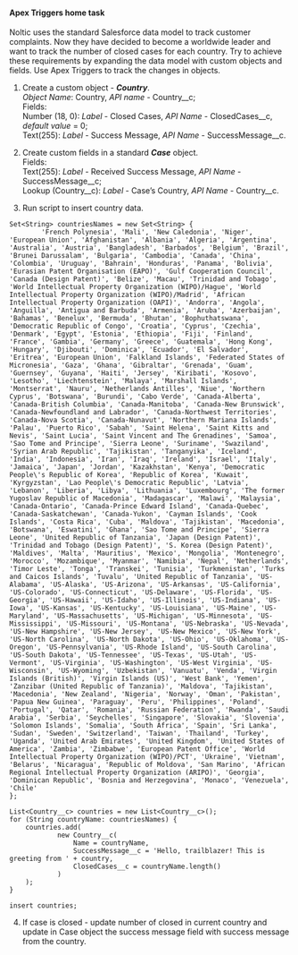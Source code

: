 #### Apex Triggers home task

Noltic uses the standard Salesforce data model to track customer complaints. Now they have decided to become a worldwide leader and want to track the number of closed cases for each country. Try to achieve these requirements by expanding the data model with custom objects and fields. Use Apex Triggers to track the changes in objects.

1) Create a custom object - __*Country*__.<br />
   *Object Name*: Country, *API name* - Country__c;<br />
   Fields: <br />
   Number (18, 0): *Label* - Closed Cases, *API Name* - ClosedCases__c, *default value* = 0;<br />
   Text(255): *Label* - Success Message, *API Name* - SuccessMessage__c.<br />
2) Create custom fields in a standard __*Case*__ object.<br />
	 Fields: <br />
   Text(255): *Label* - Received Success Message, *API Name* - SuccessMessage__c;<br />
   Lookup (Country__c): *Label* - Case’s Country, *API Name* - Country__c.<br />
   
3) Run script to insert country data.

```apex
Set<String> countriesNames = new Set<String> {
        'French Polynesia', 'Mali', 'New Caledonia', 'Niger', 'European Union', 'Afghanistan', 'Albania', 'Algeria', 'Argentina', 'Australia', 'Austria', 'Bangladesh', 'Barbados', 'Belgium', 'Brazil', 'Brunei Darussalam', 'Bulgaria', 'Cambodia', 'Canada', 'China', 'Colombia', 'Uruguay', 'Bahrain', 'Honduras', 'Panama', 'Bolivia', 'Eurasian Patent Organisation (EAPO)', 'Gulf Cooperation Council', 'Canada (Design Patent)', 'Belize', 'Macau', 'Trinidad and Tobago', 'World Intellectual Property Organization (WIPO)/Hague', 'World Intellectual Property Organization (WIPO)/Madrid', 'African Intellectual Property Organization (OAPI)', 'Andorra', 'Angola', 'Anguilla', 'Antigua and Barbuda', 'Armenia', 'Aruba', 'Azerbaijan', 'Bahamas', 'Benelux', 'Bermuda', 'Bhutan', 'Bophuthatswana', 'Democratic Republic of Congo', 'Croatia', 'Cyprus', 'Czechia', 'Denmark', 'Egypt', 'Estonia', 'Ethiopia', 'Fiji', 'Finland', 'France', 'Gambia', 'Germany', 'Greece', 'Guatemala', 'Hong Kong', 'Hungary', 'Djibouti', 'Dominica', 'Ecuador', 'El Salvador', 'Eritrea', 'European Union', 'Falkland Islands', 'Federated States of Micronesia', 'Gaza', 'Ghana', 'Gibraltar', 'Grenada', 'Guam', 'Guernsey', 'Guyana', 'Haiti', 'Jersey', 'Kiribati', 'Kosovo', 'Lesotho', 'Liechtenstein', 'Malaya', 'Marshall Islands', 'Montserrat', 'Nauru', 'Netherlands Antilles', 'Niue', 'Northern Cyprus', 'Botswana', 'Burundi', 'Cabo Verde', 'Canada-Alberta', 'Canada-British Columbia', 'Canada-Manitoba', 'Canada-New Brunswick', 'Canada-Newfoundland and Labrador', 'Canada-Northwest Territories', 'Canada-Nova Scotia', 'Canada-Nunavut', 'Northern Mariana Islands', 'Palau', 'Puerto Rico', 'Sabah', 'Saint Helena', 'Saint Kitts and Nevis', 'Saint Lucia', 'Saint Vincent and The Grenadines', 'Samoa', 'Sao Tome and Principe', 'Sierra Leone', 'Suriname', 'Swaziland', 'Syrian Arab Republic', 'Tajikistan', 'Tanganyika', 'Iceland', 'India', 'Indonesia', 'Iran', 'Iraq', 'Ireland', 'Israel', 'Italy', 'Jamaica', 'Japan', 'Jordan', 'Kazakhstan', 'Kenya', 'Democratic People\'s Republic of Korea', 'Republic of Korea', 'Kuwait', 'Kyrgyzstan', 'Lao People\'s Democratic Republic', 'Latvia', 'Lebanon', 'Liberia', 'Libya', 'Lithuania', 'Luxembourg', 'The former Yugoslav Republic of Macedonia', 'Madagascar', 'Malawi', 'Malaysia', 'Canada-Ontario', 'Canada-Prince Edward Island', 'Canada-Quebec', 'Canada-Saskatchewan', 'Canada-Yukon', 'Cayman Islands', 'Cook Islands', 'Costa Rica', 'Cuba', 'Maldova', 'Tajikistan', 'Macedonia', 'Botswana', 'Eswatini', 'Ghana', 'Sao Tome and Principe', 'Sierra Leone', 'United Republic of Tanzania', 'Japan (Design Patent)', 'Trinidad and Tobago (Design Patent)', 'S. Korea (Design Patent)', 'Maldives', 'Malta', 'Mauritius', 'Mexico', 'Mongolia', 'Montenegro', 'Morocco', 'Mozambique', 'Myanmar', 'Namibia', 'Nepal', 'Netherlands', 'Timor Leste', 'Tonga', 'Transkei', 'Tunisia', 'Turkmenistan', 'Turks and Caicos Islands', 'Tuvalu', 'United Republic of Tanzania', 'US-Alabama', 'US-Alaska', 'US-Arizona', 'US-Arkansas', 'US-California', 'US-Colorado', 'US-Connecticut', 'US-Delaware', 'US-Florida', 'US-Georgia', 'US-Hawaii', 'US-Idaho', 'US-Illinois', 'US-Indiana', 'US-Iowa', 'US-Kansas', 'US-Kentucky', 'US-Louisiana', 'US-Maine', 'US-Maryland', 'US-Massachusetts', 'US-Michigan', 'US-Minnesota', 'US-Mississippi', 'US-Missouri', 'US-Montana', 'US-Nebraska', 'US-Nevada', 'US-New Hampshire', 'US-New Jersey', 'US-New Mexico', 'US-New York', 'US-North Carolina', 'US-North Dakota', 'US-Ohio', 'US-Oklahoma', 'US-Oregon', 'US-Pennsylvania', 'US-Rhode Island', 'US-South Carolina', 'US-South Dakota', 'US-Tennessee', 'US-Texas', 'US-Utah', 'US-Vermont', 'US-Virginia', 'US-Washington', 'US-West Virginia', 'US-Wisconsin', 'US-Wyoming', 'Uzbekistan', 'Vanuatu', 'Venda', 'Virgin Islands (British)', 'Virgin Islands (US)', 'West Bank', 'Yemen', 'Zanzibar (United Republic of Tanzania)', 'Maldova', 'Tajikistan', 'Macedonia', 'New Zealand', 'Nigeria', 'Norway', 'Oman', 'Pakistan', 'Papua New Guinea', 'Paraguay', 'Peru', 'Philippines', 'Poland', 'Portugal', 'Qatar', 'Romania', 'Russian Federation', 'Rwanda', 'Saudi Arabia', 'Serbia', 'Seychelles', 'Singapore', 'Slovakia', 'Slovenia', 'Solomon Islands', 'Somalia', 'South Africa', 'Spain', 'Sri Lanka', 'Sudan', 'Sweden', 'Switzerland', 'Taiwan', 'Thailand', 'Turkey', 'Uganda', 'United Arab Emirates', 'United Kingdom', 'United States of America', 'Zambia', 'Zimbabwe', 'European Patent Office', 'World Intellectual Property Organization (WIPO)/PCT', 'Ukraine', 'Vietnam', 'Belarus', 'Nicaragua', 'Republic of Moldova', 'San Marino', 'African Regional Intellectual Property Organization (ARIPO)', 'Georgia', 'Dominican Republic', 'Bosnia and Herzegovina', 'Monaco', 'Venezuela', 'Chile'
};

List<Country__c> countries = new List<Country__c>();
for (String countryName: countriesNames) {
    countries.add(
            new Country__c(
                Name = countryName,
                SuccessMessage__c = 'Hello, trailblazer! This is greeting from ' + country,
                ClosedCases__c = countryName.length()
            )
    );
}

insert countries;
```

4) If case is closed - update number of closed in current country and update in Case object the success message field with success message from the country.
